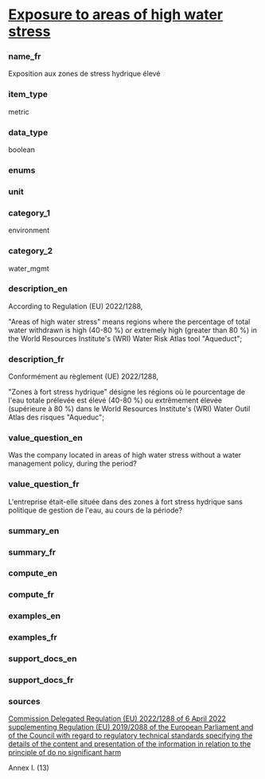 
# [Exposure to areas of high water stress](#water_stress_area_bool)

### name_fr

Exposition aux zones de stress hydrique élevé

### item_type

metric

### data_type

boolean

### enums



### unit



### category_1

environment

### category_2

water_mgmt

### description_en


According to Regulation (EU) 2022/1288,   

"Areas of high water stress" means regions where the percentage of total water withdrawn is high
(40-80 %) or extremely high (greater than 80 %) in the World Resources Institute's (WRI) Water
Risk Atlas tool "Aqueduct";





### description_fr


Conformément au règlement (UE) 2022/1288,   

"Zones à fort stress hydrique" désigne les régions où le pourcentage de l'eau totale prélevée est élevé
(40-80 %) ou extrêmement élevée (supérieure à 80 %) dans le World Resources Institute's (WRI) Water
Outil Atlas des risques "Aqueduc";





### value_question_en


Was the company located in areas of high water stress without a water management policy, during the
period?


### value_question_fr


L'entreprise était-elle située dans des zones à fort stress hydrique sans politique de gestion de
l'eau, au cours de la période?


### summary_en



### summary_fr



### compute_en



### compute_fr



### examples_en



### examples_fr



### support_docs_en



### support_docs_fr



### sources


[Commission Delegated Regulation (EU) 2022/1288 of 6 April 2022 supplementing Regulation (EU)
2019/2088 of the European Parliament and of the Council with regard to regulatory technical
standards specifying the details of the content and presentation of the information in relation
to the principle of do no significant harm](https://eur-lex.europa.eu/legal-content/EN/TXT/?uri=CELEX%3A02022R1288-20220725)  

Annex I. (13)

            